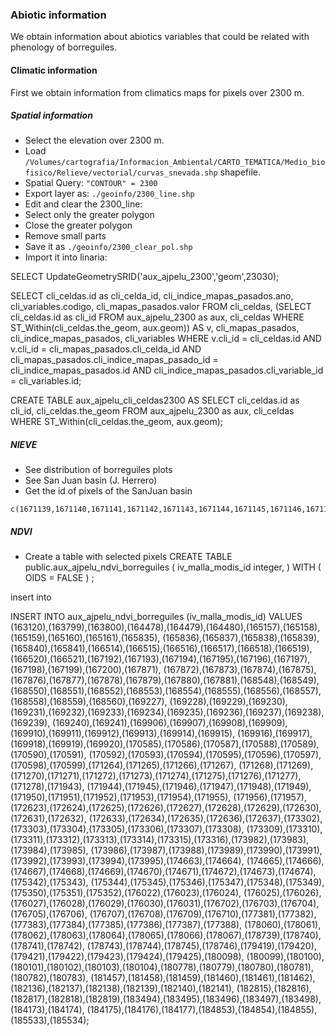 ### Abiotic information

We obtain information about abiotics variables that could be related with phenology of borreguiles. 

#### Climatic information 

First we obtain information from climatics maps for pixels over 2300 m. 

##### Spatial information
* Select the elevation over 2300 m. 
* Load `/Volumes/cartografia/Informacion_Ambiental/CARTO_TEMATICA/Medio_biofisico/Relieve/vectorial/curvas_snevada.shp` shapefile.
* Spatial Query: `"CONTOUR" = 2300` 
* Export layer as: `./geoinfo/2300_line.shp` 
* Edit and clear the 2300_line:
 * Select only the greater polygon
 * Close the greater polygon
 * Remove small parts 
 * Save it as `./geoinfo/2300_clear_pol.shp`
* Import it into linaria: 


SELECT UpdateGeometrySRID('aux_ajpelu_2300','geom',23030);




SELECT 
 cli_celdas.id as cli_celda_id,
 cli_indice_mapas_pasados.ano, 
 cli_variables.codigo, 
 cli_mapas_pasados.valor
FROM
  cli_celdas, 
  (SELECT 
    cli_celdas.id as cli_id
  FROM 
    aux_ajpelu_2300 as aux, 
    cli_celdas
  WHERE 
    ST_Within(cli_celdas.the_geom, aux.geom)) AS v,
  cli_mapas_pasados,
  cli_indice_mapas_pasados,
  cli_variables
WHERE 
  v.cli_id = cli_celdas.id AND
  v.cli_id = cli_mapas_pasados.cli_celda_id AND
  cli_mapas_pasados.cli_indice_mapas_pasado_id = cli_indice_mapas_pasados.id AND
  cli_indice_mapas_pasados.cli_variable_id = cli_variables.id;
  
  
  
  
  
  
 
 
CREATE TABLE aux_ajpelu_cli_celdas2300 AS
SELECT 
    cli_celdas.id as cli_id,
    cli_celdas.the_geom
  FROM 
    aux_ajpelu_2300 as aux, 
    cli_celdas
  WHERE 
    ST_Within(cli_celdas.the_geom, aux.geom);


##### NIEVE 
* See distribution of borreguiles plots
* See San Juan basin (J. Herrero)
* Get the id of pixels of the SanJuan basin
```
c(1671139,1671140,1671141,1671142,1671143,1671144,1671145,1671146,1671147,1671148,1673541,1673542,1673543,1673544,1673545,1673546,1673547,1673548,1673549,1673550,1675943,1675944,1675945,1675946,1675947,1675948,1675949,1675950,1675951,1675952,1678345,1678346,1678347,1678348,1678349,1678350,1678351,1678352,1678353,1678354,1680747,1680748,1680749,1680750,1680751,1680752,1680753,1680754,1680755,1680756,1683149,1683150,1683151,1683152,1683153,1683154,1683155,1683156,1683157,1683158,1685551,1685552,1685553,1685554,1685555,1685556,1685557,1685558,1685559,1685560,1687953,1687954,1687955,1687956,1687957,1687958,1687959,1687960,1687961,1687962,1690355,1690356,1690357,1690358,1690359,1690360,1690361,1690362,1690363,1690364,1692757,1692758,1692759,1692760,1692761,1692762,1692763,1692764,1692765,1692766,1695159,1695160,1695161,1695162,1695163,1695164,1695165,1695166,1695167,1695168,1697561,1697562,1697563,1697564,1697565,1697566,1697567,1697568,1697569,1697570)
```

##### NDVI 

* Create a table with selected pixels
CREATE TABLE public.aux_ajpelu_ndvi_borreguiles
(
   iv_malla_modis_id integer, 
) 
WITH (
  OIDS = FALSE
)
;

insert into 

INSERT INTO aux_ajpelu_ndvi_borreguiles (iv_malla_modis_id) VALUES (163120),(163799),(163800),(164478),(164479),(164480),(165157),(165158),(165159),(165160),(165161),(165835),
  (165836),(165837),(165838),(165839),(165840),(165841),(166514),(166515),(166516),(166517),(166518),(166519),	
	(166520),(166521),(167192),(167193),(167194),(167195),(167196),(167197),(167198),(167199),(167200),(167871),
	(167872),(167873),(167874),(167875),(167876),(167877),(167878),(167879),(167880),(167881),(168548),(168549),
	(168550),(168551),(168552),(168553),(168554),(168555),(168556),(168557),(168558),(168559),(168560),(169227),
	(169228),(169229),(169230),(169231),(169232),(169233),(169234),(169235),(169236),(169237),(169238),(169239),
	(169240),(169241),(169906),(169907),(169908),(169909),(169910),(169911),(169912),(169913),(169914),(169915),
	(169916),(169917),(169918),(169919),(169920),(170585),(170586),(170587),(170588),(170589),(170590),(170591),
	(170592),(170593),(170594),(170595),(170596),(170597),(170598),(170599),(171264),(171265),(171266),(171267),
	(171268),(171269),(171270),(171271),(171272),(171273),(171274),(171275),(171276),(171277),(171278),(171943),
	(171944),(171945),(171946),(171947),(171948),(171949),(171950),(171951),(171952),(171953),(171954),(171955),
	(171956),(171957),(172623),(172624),(172625),(172626),(172627),(172628),(172629),(172630),(172631),(172632),
	(172633),(172634),(172635),(172636),(172637),(173302),(173303),(173304),(173305),(173306),(173307),(173308),
	(173309),(173310),(173311),(173312),(173313),(173314),(173315),(173316),(173982),(173983),(173984),(173985),
	(173986),(173987),(173988),(173989),(173990),(173991),(173992),(173993),(173994),(173995),(174663),(174664),
	(174665),(174666),(174667),(174668),(174669),(174670),(174671),(174672),(174673),(174674),(175342),(175343),
	(175344),(175345),(175346),(175347),(175348),(175349),(175350),(175351),(175352),(176022),(176023),(176024),
	(176025),(176026),(176027),(176028),(176029),(176030),(176031),(176702),(176703),(176704),(176705),(176706),
	(176707),(176708),(176709),(176710),(177381),(177382),(177383),(177384),(177385),(177386),(177387),(177388),
	(178060),(178061),(178062),(178063),(178064),(178065),(178066),(178067),(178739),(178740),(178741),(178742),
	(178743),(178744),(178745),(178746),(179419),(179420),(179421),(179422),(179423),(179424),(179425),(180098),
	(180099),(180100),(180101),(180102),(180103),(180104),(180778),(180779),(180780),(180781),(180782),(180783),
	(181457),(181458),(181459),(181460),(181461),(181462),(182136),(182137),(182138),(182139),(182140),(182141),
	(182815),(182816),(182817),(182818),(182819),(183494),(183495),(183496),(183497),(183498),(184173),(184174),
	(184175),(184176),(184177),(184853),(184854),(184855),(185533),(185534); 






  
 
